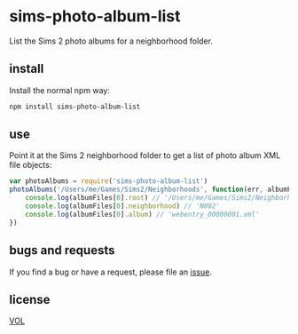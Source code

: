 # sims-photo-album-list

List the Sims 2 photo albums for a neighborhood folder.

## install

Install the normal npm way:

```sh
npm install sims-photo-album-list
```

## use

Point it at the Sims 2 neighborhood folder to get a list of photo album XML file objects:

```js
var photoAlbums = require('sims-photo-album-list')
photoAlbums('/Users/me/Games/Sims2/Neighborhoods', function(err, albumFiles) {
	console.log(albumFiles[0].root) // '/Users/me/Games/Sims2/Neighborhoods'
	console.log(albumFiles[0].neighborhood) // 'N002'
	console.log(albumFiles[0].album) // 'webentry_00000001.xml'
})
```

## bugs and requests

If you find a bug or have a request, please file an [issue](https://github.com/tobiaslabs/sims-photo-album-watcher/issues).

## license

[VOL](http://veryopenlicense.com)
